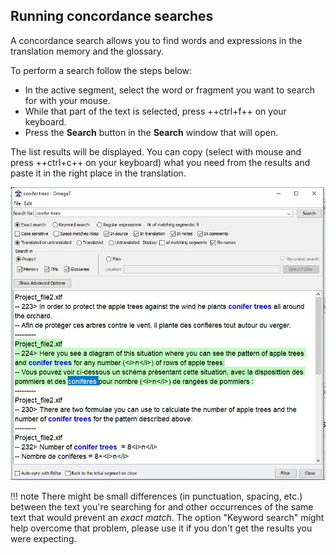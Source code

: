 ## Running concordance searches

A concordance search allows you to find words and expressions in the translation memory and the glossary.

To perform a search follow the steps below:

- In the active segment, select the word or fragment you want to search for with your mouse.
- While that part of the text is selected, press ++ctrl+f++ on your keyboard.
- Press the **Search** button in the **Search** window that will open.

The list results will be displayed. You can copy (select with mouse and press ++ctrl+c++ on your keyboard) what you need from the results and paste it in the right place in the translation.

![](../_img/38_concordance_search.jpg)

!!! note
There might be small differences (in punctuation, spacing, etc.) between the text you're searching for and other occurrences of the same text that would prevent an _exact match_. The option "Keyword search" might help overcome that problem, please use it if you don't get the results you were expecting.
